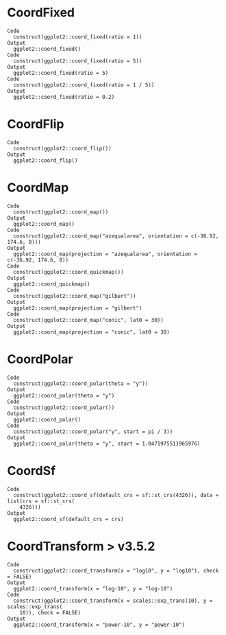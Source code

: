# CoordFixed

    Code
      construct(ggplot2::coord_fixed(ratio = 1))
    Output
      ggplot2::coord_fixed()
    Code
      construct(ggplot2::coord_fixed(ratio = 5))
    Output
      ggplot2::coord_fixed(ratio = 5)
    Code
      construct(ggplot2::coord_fixed(ratio = 1 / 5))
    Output
      ggplot2::coord_fixed(ratio = 0.2)

# CoordFlip

    Code
      construct(ggplot2::coord_flip())
    Output
      ggplot2::coord_flip()

# CoordMap

    Code
      construct(ggplot2::coord_map())
    Output
      ggplot2::coord_map()
    Code
      construct(ggplot2::coord_map("azequalarea", orientation = c(-36.92, 174.6, 0)))
    Output
      ggplot2::coord_map(projection = "azequalarea", orientation = c(-36.92, 174.6, 0))
    Code
      construct(ggplot2::coord_quickmap())
    Output
      ggplot2::coord_quickmap()
    Code
      construct(ggplot2::coord_map("gilbert"))
    Output
      ggplot2::coord_map(projection = "gilbert")
    Code
      construct(ggplot2::coord_map("conic", lat0 = 30))
    Output
      ggplot2::coord_map(projection = "conic", lat0 = 30)

# CoordPolar

    Code
      construct(ggplot2::coord_polar(theta = "y"))
    Output
      ggplot2::coord_polar(theta = "y")
    Code
      construct(ggplot2::coord_polar())
    Output
      ggplot2::coord_polar()
    Code
      construct(ggplot2::coord_polar("y", start = pi / 3))
    Output
      ggplot2::coord_polar(theta = "y", start = 1.0471975511965976)

# CoordSf

    Code
      construct(ggplot2::coord_sf(default_crs = sf::st_crs(4326)), data = list(crs = sf::st_crs(
        4326)))
    Output
      ggplot2::coord_sf(default_crs = crs)

# CoordTransform > v3.5.2

    Code
      construct(ggplot2::coord_transform(x = "log10", y = "log10"), check = FALSE)
    Output
      ggplot2::coord_transform(x = "log-10", y = "log-10")
    Code
      construct(ggplot2::coord_transform(x = scales::exp_trans(10), y = scales::exp_trans(
        10)), check = FALSE)
    Output
      ggplot2::coord_transform(x = "power-10", y = "power-10")

